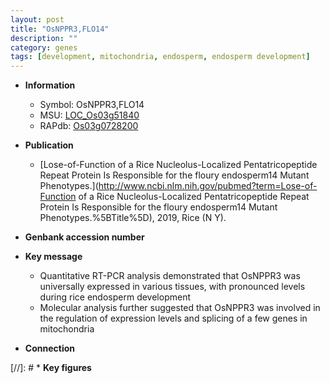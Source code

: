 ```yaml
---
layout: post
title: "OsNPPR3,FLO14"
description: ""
category: genes
tags: [development, mitochondria, endosperm, endosperm development]
---
```


* **Information**  
    + Symbol: OsNPPR3,FLO14  
    + MSU: [LOC_Os03g51840](http://rice.plantbiology.msu.edu/cgi-bin/ORF_infopage.cgi?orf=LOC_Os03g51840)  
    + RAPdb: [Os03g0728200](http://rapdb.dna.affrc.go.jp/viewer/gbrowse_details/irgsp1?name=Os03g0728200)  

* **Publication**  
    + [Lose-of-Function of a Rice Nucleolus-Localized Pentatricopeptide Repeat Protein Is Responsible for the floury endosperm14 Mutant Phenotypes.](http://www.ncbi.nlm.nih.gov/pubmed?term=Lose-of-Function of a Rice Nucleolus-Localized Pentatricopeptide Repeat Protein Is Responsible for the floury endosperm14 Mutant Phenotypes.%5BTitle%5D), 2019, Rice (N Y).

* **Genbank accession number**  

* **Key message**  
    + Quantitative RT-PCR analysis demonstrated that OsNPPR3 was universally expressed in various tissues, with pronounced levels during rice endosperm development
    + Molecular analysis further suggested that OsNPPR3 was involved in the regulation of expression levels and splicing of a few genes in mitochondria

* **Connection**  

[//]: # * **Key figures**  


